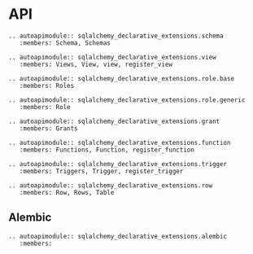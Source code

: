 # API

```{eval-rst}
.. autoapimodule:: sqlalchemy_declarative_extensions.schema
   :members: Schema, Schemas
```

```{eval-rst}
.. autoapimodule:: sqlalchemy_declarative_extensions.view
   :members: Views, View, view, register_view
```

```{eval-rst}
.. autoapimodule:: sqlalchemy_declarative_extensions.role.base
   :members: Roles
```

```{eval-rst}
.. autoapimodule:: sqlalchemy_declarative_extensions.role.generic
   :members: Role
```

```{eval-rst}
.. autoapimodule:: sqlalchemy_declarative_extensions.grant
   :members: Grants
```

```{eval-rst}
.. autoapimodule:: sqlalchemy_declarative_extensions.function
   :members: Functions, Function, register_function
```

```{eval-rst}
.. autoapimodule:: sqlalchemy_declarative_extensions.trigger
   :members: Triggers, Trigger, register_trigger
```

```{eval-rst}
.. autoapimodule:: sqlalchemy_declarative_extensions.row
   :members: Row, Rows, Table
```

## Alembic

```{eval-rst}
.. autoapimodule:: sqlalchemy_declarative_extensions.alembic
   :members:
```
